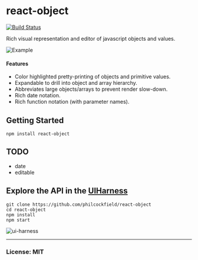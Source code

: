 # react-object
[![Build Status](https://travis-ci.org/philcockfield/react-object.svg?branch=master)](https://travis-ci.org/philcockfield/react-object)

Rich visual representation and editor of javascript objects and values.

![Example](https://cloud.githubusercontent.com/assets/185555/10372121/4667a0b2-6d9b-11e5-952f-7bc119b1b040.png)


#### Features
- Color highlighted pretty-printing of objects and primitive values.
- Expandable to drill into object and array hierarchy.
- Abbreviates large objects/arrays to prevent render slow-down.
- Rich date notation.
- Rich function notation (with parameter names).


## Getting Started

    npm install react-object


## TODO
- date
- editable


## Explore the API in the [UIHarness](http://uiharness.com/)
    git clone https://github.com/philcockfield/react-object
    cd react-object
    npm install
    npm start

![ui-harness](https://cloud.githubusercontent.com/assets/185555/10324272/3254e10c-6c3d-11e5-9ce6-6f9598461313.png)


---
### License: MIT
